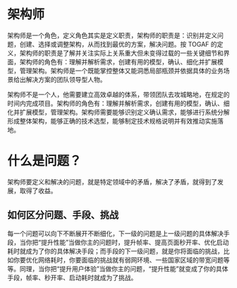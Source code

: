 # 架构师

架构师是一个角色，定义角色其实是定义职责，架构师的职责是：识别并定义问题，创建、选择或调整架构，从而找到最优的方案，解决问题。按 TOGAF 的定义，架构师的职责是了解并关注实际上关系重大但未变得过载的一些关键细节和界面，架构师的角色有：理解并解析需求，创建有用的模型，确认、细化并扩展模型，管理架构。架构师是一个既能掌控整体又能洞悉局部瓶颈并依据具体的业务场景给出解决方案的团队领导型人物。

架构师不是一个人，他需要建立高效卓越的体系，带领团队去攻城略地，在规定的时间内完成项目。架构师的角色有：理解并解析需求，创建有用的模型，确认、细化并扩展模型，管理架构。架构师需要能够识别定义确认需求，能够进行系统分解形成整体架构，能够正确的技术选型，能够制定技术规格说明并有效推动实施落地。

# 什么是问题？

架构师要定义和解决的问题，就是特定领域中的矛盾，解决了矛盾，就得到了发展，取得了收益。

## 如何区分问题、手段、挑战

每一个问题可以向下不断展开不断细化，下一级的问题是上一级问题的具体解决手段，当你把“提升性能”当做你主的问题时，提升帧率、提高页面秒开率、优化启动耗时就成为了你的具体解决手段；而手段的下一级问题，就是你将面临的挑战，比如你要优化网络耗时，你要面临的挑战就有弱网环境、一些国家区域的带宽问题等等。同理，当你把“提升用户体验”当做你主的问题，“提升性能”就变成了你的具体手段，帧率、秒开率、启动耗时就成为了挑战。
